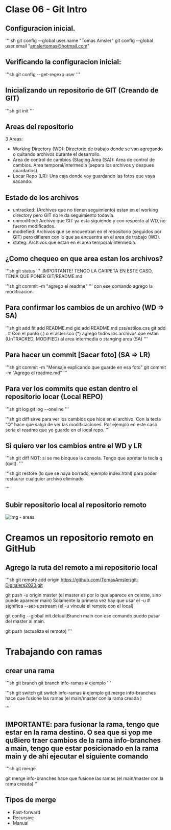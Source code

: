   # Clase 06 - Git Intro

## Configuracion inicial.
''' sh
git config --global user.name "Tomas Amsler"
git config --global user.email "amslertomas@hotmail.com"

## Verificando la configuracion inicial:

'''sh
git config --get-regexp user
'''

## Inicializando un repositorio de GIT (Creando de GIT)

'''sh
git init
'''
## Areas del repositorio

3 Areas:

* Working Directory (WD): Directorio de trabajo donde se van agregando o quitando archivos durante el desarrollo.
* Area de control de cambios (Staging Area (SA)): Area de control de cambios. Area temporal/intermedia (separa los archivos y despues guardarlos).
* Locar Repo (LR): Una caja donde voy guardando las fotos que vaya sacando.

## Estado de los archivos

* untracked: (Archivos que no tienen seguimiento) estan en el working directory pero GIT no le da seguimiento todavía.
* unmodified: Archivo que GIT ya esta siguiendo y con respecto al WD, no fueron modificados.
* modiefied: Archivos que se encuentran en el repositorio (seguidos por GIT) pero difieren con lo que se encuentra en el area de trabajo (WD).
* stateg: Archivos que estan en el area temporal/intermedia.

## ¿Como chequeo en que area estan los archivos?

'''sh
git status
'''
¡IMPORTANTE! TENGO LA CARPETA EN ESTE CASO, TENIA QUE PONER GIT/README.md 

'''sh
git commit -m "agrego el readme"
'''
con ese comando agrego la modificacion.

## Para confirmar los cambios de un archivo (WD => SA)

'''sh
git add <nombre-archivo>
fit add README.md
gid add README.md css/estilos.css
git add . # Con el punto (.) o el asterisco (*) agrego todos los archivos que estan (UnTRACKED, MODIFIED) al area intermedia o stanging area (SA)
'''

## Para hacer un commit [Sacar foto] (SA => LR)

'''sh
git commit -m "Mensaje explicando que guarde en esa foto"
git commit -m "Agrego el readme.md"
'''

## Para ver los commits que estan dentro el repositorio locar (Local REPO)

'''sh
git log
git log --oneline
'''

'''sh
git diff sirve para ver los cambios que hice en el archivo.
Con la tecla "Q" hace que salga de ver las modificaciones.
Por ejemplo en este caso seria el readme que yo guarde en el local repo.
'''

## Si quiero ver los cambios entre el WD y LR

'''sh
git diff
NOT: si se me bloquea la consola. Tengo que apretar la tecla q (quit).
'''

'''sh
git restore (lo que se haya borrado, ejemplo index.html)
para poder restaurar cualquier archivo eliminado

'''

## Subir repositorio local al repositorio remoto

![img - areas](https://cdn.hashnode.com/res/hashnode/image/upload/v1644871667728/U8uUkYIQa.png?auto=compress,format&format=webp)

# Creamos un repositorio remoto en GitHub


## Agrego la ruta del remoto a mi repositorio local
'''sh
git remote add origin https://github.com/TomasAmsler/git-Digitalers2023.git

git push -u origin master (el master es por lo que aparece en celeste, sino puede aparecer main) Solamente la primera vez hay que usar el -u # significa --set-upstream (el -u vincula el remoto con el local)

git config --global init.defaultBranch main con ese comando puedo pasar del master al main.

git push (actualiza el remoto) 
'''

# Trabajando con ramas

## crear una rama
'''sh
git branch <nombre-rama>
git branch info-ramas # ejemplo
'''

'''sh
git switch <nombre-rama>
git switch info-ramas # ejemplo
git merge info-branches <nombre-rama> hace que fusione las ramas (el main/master con la rama creada
)

'''
## IMPORTANTE: para fusionar la rama, tengo que estar en la rama destino. O sea que si yop me qu8iero traer cambios de la rama info-branches a main, tengo que estar posicionado en la rama main y de ahi ejecutar el siguiente comando

'''sh
git merge <nombre-rama>

git merge info-branches <nombre-rama> hace que fusione las ramas (el main/master con la rama creada)
'''

## Tipos de merge

* Fast-forward
* Recursive
* Manual


